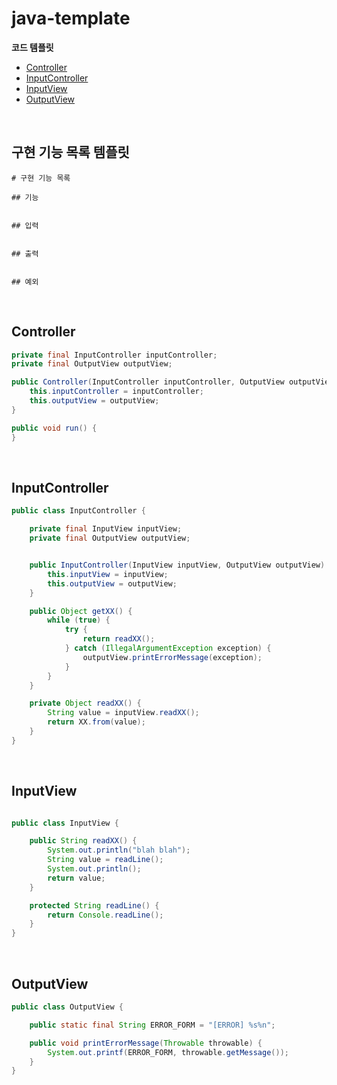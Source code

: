 # java-template

**코드 템플릿**

* [Controller](#controller)
* [InputController](#inputcontroller)
* [InputView](#inputview)
* [OutputView](#outputview)


<br>

## 구현 기능 목록 템플릿

```text
# 구현 기능 목록

## 기능


## 입력


## 출력


## 예외

```

<br>

## Controller

```java
private final InputController inputController;
private final OutputView outputView;

public Controller(InputController inputController, OutputView outputView) {
    this.inputController = inputController;
    this.outputView = outputView;
}

public void run() {
}
```

<br>

## InputController

```java
public class InputController {

    private final InputView inputView;
    private final OutputView outputView;


    public InputController(InputView inputView, OutputView outputView) {
        this.inputView = inputView;
        this.outputView = outputView;
    }

	public Object getXX() {
		while (true) {
			try {
				return readXX();
			} catch (IllegalArgumentException exception) {
                outputView.printErrorMessage(exception);
            }
		}
	}

	private Object readXX() {
		String value = inputView.readXX();
		return XX.from(value);
	}
}
```

<br>

## InputView

```java

public class InputView {

    public String readXX() {
        System.out.println("blah blah");
        String value = readLine();
        System.out.println();
        return value;
    }

    protected String readLine() {
        return Console.readLine();
    }
}
```

<br>

## OutputView

```java
public class OutputView {

    public static final String ERROR_FORM = "[ERROR] %s%n";

    public void printErrorMessage(Throwable throwable) {
        System.out.printf(ERROR_FORM, throwable.getMessage());
    }
}
```

<br>

